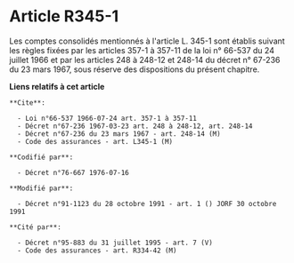 # Article R345-1

Les comptes consolidés mentionnés à l'article L. 345-1 sont établis suivant les règles fixées par les articles 357-1 à 357-11
de la loi n° 66-537 du 24 juillet 1966 et par les articles 248 à 248-12 et 248-14 du décret n° 67-236 du 23 mars 1967, sous
réserve des dispositions du présent chapitre.

**Liens relatifs à cet article**

	**Cite**:

	  - Loi n°66-537 1966-07-24 art. 357-1 à 357-11
	  - Décret n°67-236 1967-03-23 art. 248 à 248-12, art. 248-14
	  - Décret n°67-236 du 23 mars 1967 - art. 248-14 (M)
	  - Code des assurances - art. L345-1 (M)

	**Codifié par**:

	  - Décret n°76-667 1976-07-16

	**Modifié par**:

	  - Décret n°91-1123 du 28 octobre 1991 - art. 1 () JORF 30 octobre 1991

	**Cité par**:

	  - Décret n°95-883 du 31 juillet 1995 - art. 7 (V)
	  - Code des assurances - art. R334-42 (M)
